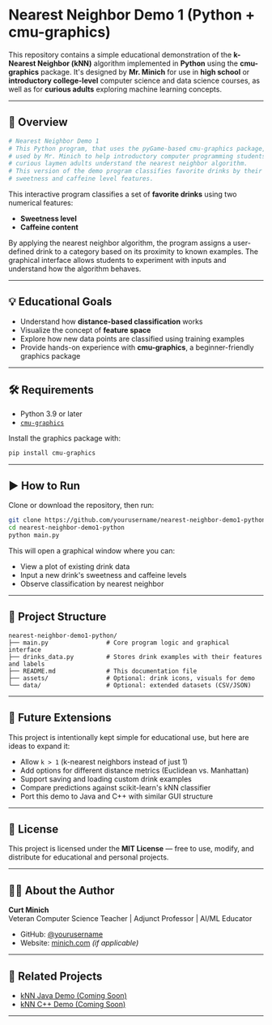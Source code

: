 # Nearest Neighbor Demo 1 (Python + cmu-graphics)

This repository contains a simple educational demonstration of the **k-Nearest Neighbor (kNN)** algorithm implemented in **Python** using the **cmu-graphics** package. It's designed by **Mr. Minich** for use in **high school** or **introductory college-level** computer science and data science courses, as well as for **curious adults** exploring machine learning concepts.

---

## 📘 Overview

```python
# Nearest Neighbor Demo 1
# This Python program, that uses the pyGame-based cmu-graphics package, is
# used by Mr. Minich to help introductory computer programming students and 
# curious laymen adults understand the nearest neighbor algorithm.
# This version of the demo program classifies favorite drinks by their
# sweetness and caffeine level features.
```

This interactive program classifies a set of **favorite drinks** using two numerical features:

- **Sweetness level**
- **Caffeine content**

By applying the nearest neighbor algorithm, the program assigns a user-defined drink to a category based on its proximity to known examples. The graphical interface allows students to experiment with inputs and understand how the algorithm behaves.

---

## 💡 Educational Goals

- Understand how **distance-based classification** works
- Visualize the concept of **feature space**
- Explore how new data points are classified using training examples
- Provide hands-on experience with **cmu-graphics**, a beginner-friendly graphics package

---

## 🛠 Requirements

- Python 3.9 or later
- [`cmu-graphics`](https://pypi.org/project/cmu-graphics/)

Install the graphics package with:

```bash
pip install cmu-graphics
```

---

## ▶️ How to Run

Clone or download the repository, then run:

```bash
git clone https://github.com/yourusername/nearest-neighbor-demo1-python.git
cd nearest-neighbor-demo1-python
python main.py
```

This will open a graphical window where you can:
- View a plot of existing drink data
- Input a new drink's sweetness and caffeine levels
- Observe classification by nearest neighbor

---

## 📁 Project Structure

```
nearest-neighbor-demo1-python/
├── main.py                # Core program logic and graphical interface
├── drinks_data.py         # Stores drink examples with their features and labels
├── README.md              # This documentation file
├── assets/                # Optional: drink icons, visuals for demo
└── data/                  # Optional: extended datasets (CSV/JSON)
```

---

## 🔄 Future Extensions

This project is intentionally kept simple for educational use, but here are ideas to expand it:

- Allow `k > 1` (k-nearest neighbors instead of just 1)
- Add options for different distance metrics (Euclidean vs. Manhattan)
- Support saving and loading custom drink examples
- Compare predictions against scikit-learn's kNN classifier
- Port this demo to Java and C++ with similar GUI structure

---

## 📜 License

This project is licensed under the **MIT License** — free to use, modify, and distribute for educational and personal projects.

---

## 👨‍🏫 About the Author

**Curt Minich**  
Veteran Computer Science Teacher | Adjunct Professor | AI/ML Educator

- GitHub: [@yourusername](https://github.com/yourusername)
- Website: [minich.com](https://minich.com) *(if applicable)*

---

## 🧠 Related Projects

- [kNN Java Demo (Coming Soon)](https://github.com/yourusername/knn-java-demo)
- [kNN C++ Demo (Coming Soon)](https://github.com/yourusername/knn-cpp-demo)

---
